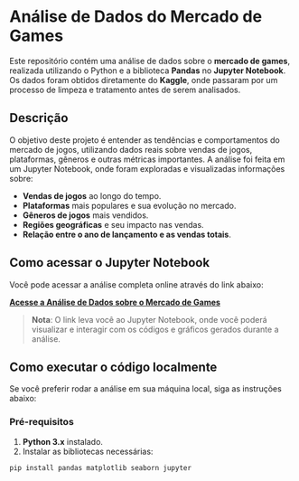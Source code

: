 # Análise de Dados do Mercado de Games

Este repositório contém uma análise de dados sobre o **mercado de games**, realizada utilizando o Python e a biblioteca **Pandas** no **Jupyter Notebook**. Os dados foram obtidos diretamente do **Kaggle**, onde passaram por um processo de limpeza e tratamento antes de serem analisados.

## Descrição

O objetivo deste projeto é entender as tendências e comportamentos do mercado de jogos, utilizando dados reais sobre vendas de jogos, plataformas, gêneros e outras métricas importantes. A análise foi feita em um Jupyter Notebook, onde foram exploradas e visualizadas informações sobre:

- **Vendas de jogos** ao longo do tempo.
- **Plataformas** mais populares e sua evolução no mercado.
- **Gêneros de jogos** mais vendidos.
- **Regiões geográficas** e seu impacto nas vendas.
- **Relação entre o ano de lançamento e as vendas totais**.

## Como acessar o Jupyter Notebook

Você pode acessar a análise completa online através do link abaixo:

[**Acesse a Análise de Dados sobre o Mercado de Games**](https://colab.research.google.com/drive/1015rPlOPJggYoLCGansDaFgAoKw31vm5?usp=sharing)

> **Nota**: O link leva você ao Jupyter Notebook, onde você poderá visualizar e interagir com os códigos e gráficos gerados durante a análise.

## Como executar o código localmente

Se você preferir rodar a análise em sua máquina local, siga as instruções abaixo:

### Pré-requisitos

1. **Python 3.x** instalado.
2. Instalar as bibliotecas necessárias:

```bash
pip install pandas matplotlib seaborn jupyter
